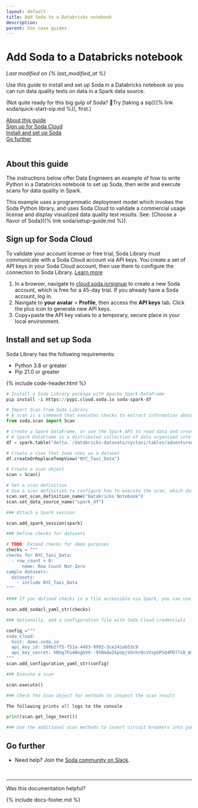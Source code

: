 ```yaml
---
layout: default
title: Add Soda to a Databricks notebook
description: 
parent: Use case guides
---
```


# Add Soda to a Databricks notebook
*Last modified on {% last_modified_at %}*

Use this guide to install and set up Soda in a Databricks notebook so you can run data quality tests on data in a Spark data source.

(Not quite ready for this big gulp of Soda? 🥤Try [taking a sip]({% link soda/quick-start-sip.md %}), first.)

[About this guide](#about-this-guide)<br />
[Sign up for Soda Cloud](#prepare-for-data-migration)<br />
[Install and set up Soda](#install-and-set-up-soda)<br />
[Go further](#go-further)<br />
<br />

## About this guide

The instructions below offer Data Engineers an example of how to write Python in a Databricks notebook to set up Soda, then write and execute scans for data quality in Spark.

This example uses a programmatic deployment model which invokes the Soda Python library, and uses Soda Cloud to validate a commercial usage license and display visualized data quality test results. See: [Choose a flavor of Soda]({% link soda/setup-guide.md %}).

## Sign up for Soda Cloud

To validate your account license or free trial, Soda Library must communicate with a Soda Cloud account via API keys. You create a set of API keys in your Soda Cloud account, then use them to configure the connection to Soda Library. <a href="https://docs.soda.io/soda/about.html">Learn more</a>

1. In a browser, navigate to <a href="https://cloud.soda.io/signup" target="_blank">cloud.soda.io/signup</a> to create a new Soda account, which is free for a 45-day trial. If you already have a Soda account, log in.
2. Navigate to **your avatar** > **Profile**, then access the **API keys** tab. Click the plus icon to generate new API keys. 
3. Copy+paste the API key values to a temporary, secure place in your local environment.

## Install and set up Soda

Soda Library has the following requirements:
* Python 3.8 or greater
* Pip 21.0 or greater

{% include code-header.html %}
```python
# Install a Soda Library package with Apache Spark DataFrame
pip install -i https://pypi.cloud.soda.io soda-spark-df

# Import Scan from Soda Library
# A scan is a command that executes checks to extract information about data in a dataset. 
from soda.scan import Scan

# Create a Spark DataFrame, or use the Spark API to read data and create a DataFrame
# A Spark DataFrame is a distributed collection of data organized into named columns which provides a structured and tabular representation of data within the Apache Spark framework. 
df = spark.table("delta.`/databricks-datasets/nyctaxi/tables/adventureworks`")

# Create a view that Soda uses as a dataset
df.createOrReplaceTempView("NYC_Taxi_Data")

# Create a scan object
scan = Scan()

# Set a scan definition
# Use a scan definition to configure how to execute the scan, which data to scan.
scan.set_scan_definition_name("Databricks Notebook")
scan.set_data_source_name("spark_df")

### Attach a Spark session

scan.add_spark_session(spark)

### Define checks for datasets

# TODO: Extend checks for demo purposes
checks = """
checks for NYC_Taxi_Data:
  - row_count > 0:
      name: Row Count Not Zero
sample datasets:
  datasets:
    - include NYC_Taxi_Data
"""

#### If you defined checks in a file accessible via Spark, you can use the scan.add_sodacl_yaml_file method to retrieve the checks.

scan.add_sodacl_yaml_str(checks)

### Optionally, add a configuration file with Soda Cloud credentials

config ="""
soda_cloud:
  host: demo.soda.io
  api_key_id: 399b27f5-f51a-4463-9992-3ce241ab53c9
  api_key_secret: hNSg7Fu4NngGVX--95RmdwIkpVpjVGrhr0cvVxpUPSQ4PD77xD_W1Q
"""
scan.add_configuration_yaml_str(config)

### Execute a scan

scan.execute()

### Check the Scan object for methods to inspect the scan result

The following prints all logs to the console

print(scan.get_logs_text()) 

### Use the additional scan methods to insert circuit breakers into your processes, e.g. scan.assert_no_checks_fail

```

## Go further

* Need help? Join the <a href="https://community.soda.io/slack" target="_blank"> Soda community on Slack</a>.
<br />

---

Was this documentation helpful?

<!-- LikeBtn.com BEGIN -->
<span class="likebtn-wrapper" data-theme="tick" data-i18n_like="Yes" data-ef_voting="grow" data-show_dislike_label="true" data-counter_zero_show="true" data-i18n_dislike="No"></span>
<script>(function(d,e,s){if(d.getElementById("likebtn_wjs"))return;a=d.createElement(e);m=d.getElementsByTagName(e)[0];a.async=1;a.id="likebtn_wjs";a.src=s;m.parentNode.insertBefore(a, m)})(document,"script","//w.likebtn.com/js/w/widget.js");</script>
<!-- LikeBtn.com END -->

{% include docs-footer.md %}